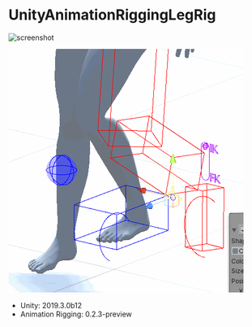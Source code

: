 # UnityAnimationRiggingLegRig

![screenshot](./0.gif)

![screenshot](./1.gif)

- Unity: 2019.3.0b12
- Animation Rigging: 0.2.3-preview
